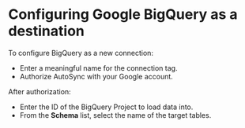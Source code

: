 # Configuring Google BigQuery as a destination

To configure BigQuery as a new connection:

-   Enter a meaningful name for the connection tag.
-   Authorize AutoSync with your Google account.

After authorization:

-   Enter the ID of the BigQuery Project to load data into.
-   From the **Schema** list, select the name of the target tables.

